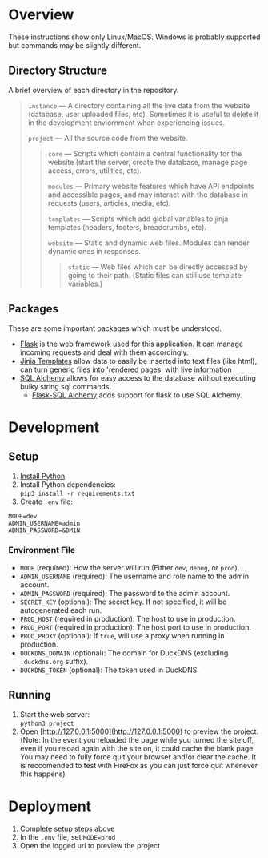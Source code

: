 # Overview
These instructions show only Linux/MacOS. Windows is probably supported but commands may be slightly different.
## Directory Structure
A brief overview of each directory in the repository.
> `instance` — A directory containing all the live data from the website (database, user uploaded files, etc). Sometimes it is useful to delete it in the development enviornment when experiencing issues.
>
> `project` — All the source code from the website.
> > `core` — Scripts which contain a central functionality for the website (start the server, create the database, manage page access, errors, utilities, etc).
> >
> > `modules` — Primary website features which have API endpoints and accessible pages, and may interact with the database in requests (users, articles, media, etc).
> >
> > `templates` — Scripts which add global variables to jinja templates (headers, footers, breadcrumbs, etc).
> >
> > `website` — Static and dynamic web files. Modules can render dynamic ones in responses.
> > > `static` — Web files which can be directly accessed by going to their path. (Static files can still use template variables.)
## Packages
These are some important packages which must be understood.
- [Flask](https://flask.palletsprojects.com/en/) is the web framework used for this application. It can manage incoming requests and deal with them accordingly. 
- [Jinja Templates](https://jinja.palletsprojects.com/en/) allow data to easily be inserted into text files (like html), can turn generic files into 'rendered pages' with live information
- [SQL Alchemy](https://www.sqlalchemy.org) allows for easy access to the database without executing bulky string sql commands.
  - [Flask-SQL Alchemy](https://flask-sqlalchemy.palletsprojects.com/en/) adds support for flask to use SQL Alchemy.

# Development
## Setup
1. [Install Python](https://www.python.org/downloads/)
2. Install Python dependencies:<br>
`pip3 install -r requirements.txt`
1. Create `.env` file:
```env
MODE=dev
ADMIN_USERNAME=admin
ADMIN_PASSWORD=&DM1N
```
### Environment File
- `MODE` (required): How the server will run (Either `dev`, `debug`, or `prod`).
- `ADMIN_USERNAME` (required): The username and role name to the admin account.
- `ADMIN_PASSWORD` (required): The password to the admin account.
- `SECRET_KEY` (optional): The secret key. If not specified, it will be autogenerated each run.
- `PROD_HOST` (required in production): The host to use in production.
- `PROD_PORT` (required in production): The host port to use in production.
- `PROD_PROXY` (optional): If `true`, will use a proxy when running in production.
- `DUCKDNS_DOMAIN` (optional): The domain for DuckDNS (excluding `.duckdns.org` suffix).
- `DUCKDNS_TOKEN` (optional): The token used in DuckDNS.
## Running
1. Start the web server:<br>
`python3 project`
1. Open [http://127.0.0.1:5000](http://127.0.0.1:5000) to preview the project.
(Note: In the event you reloaded the page while you turned the site off, even if you reload again with the site on, it could cache the blank page. You may need to fully force quit your browser and/or clear the cache. It is reccomended to test with FireFox as you can just force quit whenever this happens)

# Deployment
1. Complete [setup steps above](#setup)
2. In the `.env` file, set `MODE=prod`
3. Open the logged url to preview the project
